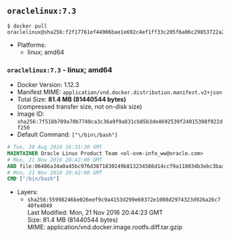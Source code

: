 ## `oraclelinux:7.3`

```console
$ docker pull oraclelinux@sha256:f2f17761ef44906bae1e692c4ef1ff33c205f6a06c29853722a2fa2667ce17d6
```

-	Platforms:
	-	linux; amd64

### `oraclelinux:7.3` - linux; amd64

-	Docker Version: 1.12.3
-	Manifest MIME: `application/vnd.docker.distribution.manifest.v2+json`
-	Total Size: **81.4 MB (81440544 bytes)**  
	(compressed transfer size, not on-disk size)
-	Image ID: `sha256:7f518b709a70b7740ca3c36a9f9a831cb85b3de4692539f24015398f922df250`
-	Default Command: `["\/bin\/bash"]`

```dockerfile
# Tue, 30 Aug 2016 16:31:30 GMT
MAINTAINER Oracle Linux Product Team <ol-ovm-info_ww@oracle.com>
# Mon, 21 Nov 2016 20:42:00 GMT
ADD file:06486a34a0a45bc976d3871830249b813234586d14ccf9a118034b3ebc3baacf in / 
# Mon, 21 Nov 2016 20:42:00 GMT
CMD ["/bin/bash"]
```

-	Layers:
	-	`sha256:55998246be026eef9c9a4153d299e60372e1008d2974323d926a26c740fe4049`  
		Last Modified: Mon, 21 Nov 2016 20:44:23 GMT  
		Size: 81.4 MB (81440544 bytes)  
		MIME: application/vnd.docker.image.rootfs.diff.tar.gzip
